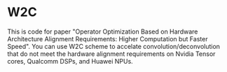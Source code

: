 # W2C
This is code for paper "Operator Optimization Based on Hardware Architecture Alignment Requirements: Higher Computation but Faster Speed".
You can use W2C scheme to accelate convolution/deconvolution that do not meet the hardware alignment requirements on Nvidia Tensor cores, Qualcomm DSPs, and Huawei NPUs.
